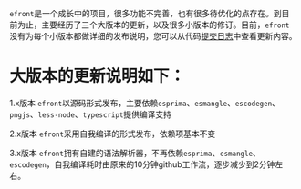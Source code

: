 `efront`是一个成长中的项目，很多功能不完善，也有很多待优化的点存在。到目前为止，主要经历了三个大版本的更新，以及很多小版本的修订。目前，`efront`没有为每个小版本都做详细的发布说明，您可以从代码[提交日志](https://github.com/yunxu1019/efront/commits/develop)中查看更新内容。

# 大版本的更新说明如下：

1.x版本 `efront`以源码形式发布，主要依赖`esprima`、`esmangle`、`escodegen`、`pngjs`、`less-node`、`typescript`提供编译支持

2.x版本 `efront`采用自我编译的形式发布，依赖项基本不变

3.x版本 `efront`拥有自建的语法解析器，不再依赖`esprima`、`esmangle`、`escodegen`，自我编译耗时由原来的10分钟github工作流，逐步减少到2分钟左右。
